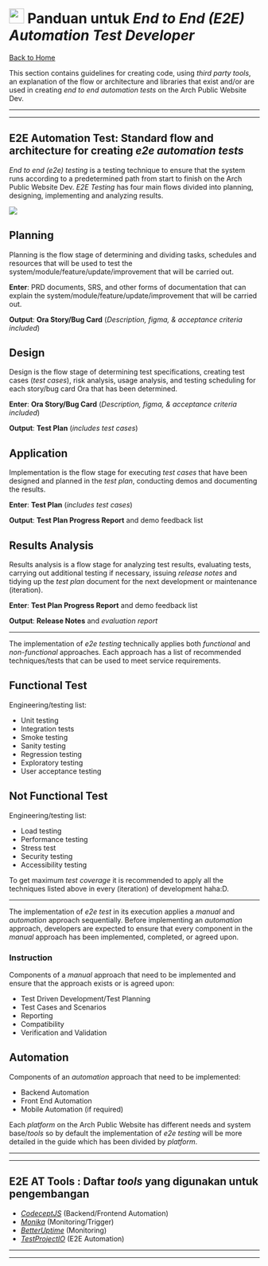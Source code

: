 # <img src="https://emojis.slackmojis.com/emojis/images/1588315024/8823/hyperkitty.gif?1588315024" width="30" /> Panduan untuk *End to End (E2E) Automation Test Developer*

[Back to Home](en-README.md)

This section contains guidelines for creating code, using *third party tools*, an explanation of the flow or architecture and libraries that exist and/or are used in creating *end to end automation tests* on the Arch Public Website Dev.

---
---

## E2E Automation Test: Standard flow and architecture for creating *e2e automation tests*

*End to end (e2e) testing* is a testing technique to ensure that the system runs according to a predetermined path from start to finish on the Arch Public Website Dev. *E2E Testing* has four main flows divided into planning, designing, implementing and analyzing results.

![](https://i.imgur.com/98gApwl.png)

## Planning

Planning is the flow stage of determining and dividing tasks, schedules and resources that will be used to test the system/module/feature/update/improvement that will be carried out.

**Enter**:
PRD documents, SRS, and other forms of documentation that can explain the system/module/feature/update/improvement that will be carried out.

**Output**:
**Ora Story/Bug Card** (*Description, figma, & acceptance criteria included*)

## Design

Design is the flow stage of determining test specifications, creating test cases (*test cases*), risk analysis, usage analysis, and testing scheduling for each story/bug card Ora that has been determined.

**Enter**:
**Ora Story/Bug Card** (*Description, figma, & acceptance criteria included*)

**Output**:
**Test Plan** (*includes test cases*)

## Application

Implementation is the flow stage for executing *test cases* that have been designed and planned in the *test plan*, conducting demos and documenting the results.

**Enter**:
**Test Plan** (*includes test cases*)

**Output**:
**Test Plan Progress Report** and demo feedback list

## Results Analysis

Results analysis is a flow stage for analyzing test results, evaluating tests, carrying out additional testing if necessary, issuing *release notes* and tidying up the *test plan* document for the next development or maintenance (iteration).

**Enter**:
**Test Plan Progress Report** and demo feedback list

**Output**:
**Release Notes** and *evaluation report*

---

The implementation of *e2e testing* technically applies both *functional* and *non-functional* approaches. Each approach has a list of recommended techniques/tests that can be used to meet service requirements.

## Functional Test

Engineering/testing list:

- Unit testing
- Integration tests
- Smoke testing
- Sanity testing
- Regression testing
- Exploratory testing
- User acceptance testing

## Not Functional Test

Engineering/testing list:

- Load testing
- Performance testing
- Stress test
- Security testing
- Accessibility testing

To get maximum *test coverage* it is recommended to apply all the techniques listed above in every (iteration) of development haha ​​:D.

---

The implementation of *e2e test* in its execution applies a *manual* and *automation* approach sequentially. Before implementing an *automation* approach, developers are expected to ensure that every component in the *manual* approach has been implemented, completed, or agreed upon.

### Instruction

Components of a *manual* approach that need to be implemented and ensure that the approach exists or is agreed upon:

- Test Driven Development/Test Planning
- Test Cases and Scenarios
- Reporting
- Compatibility
- Verification and Validation

## Automation

Components of an *automation* approach that need to be implemented:

- Backend Automation
- Front End Automation
- Mobile Automation (if required)

Each *platform* on the Arch Public Website has different needs and system base/*tools* so by default the implementation of *e2e testing* will be more detailed in the guide which has been divided by *platform*.

---
---

## E2E AT Tools : Daftar *tools* yang digunakan untuk pengembangan

- *[CodeceptJS](https://codecept.io/)* (Backend/Frontend Automation)
- *[Monika](https://monika.hyperjump.tech/)* (Monitoring/Trigger)
- *[BetterUptime](https://betterstack.com/better-uptime)* (Monitoring)
- *[TestProjectIO](https://testproject.io/)* (E2E Automation)

---
---
